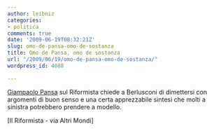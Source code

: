```yaml
---
author: leibniz
categories:
- politica
comments: true
date: '2009-06-19T08:32:21Z'
slug: omo-de-pansa-omo-de-sostanza
title: Omo de Pansa, omo de sostanza
url: "/2009/06/19/omo-de-pansa-omo-de-sostanza/"
wordpress_id: 4088

---
```

[Giampaolo Pansa](https://altrimondi.gazzetta.it/2009/06/silvio-dimettiti.html) sul Riformista chiede a Berlusconi di dimettersi con argomenti di buon senso e una certa apprezzabile sintesi che molti a sinistra potrebbero prendere a modello.

[Il Riformista - via Altri Mondi]
